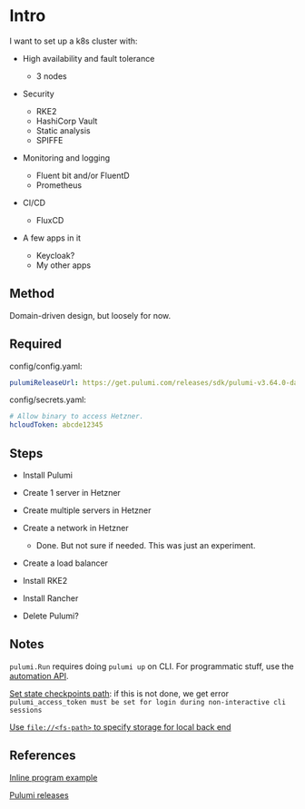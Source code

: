 # Intro

I want to set up a k8s cluster with:

- High availability and fault tolerance
  - 3 nodes

- Security
  - RKE2
  - HashiCorp Vault
  - Static analysis
  - SPIFFE

- Monitoring and logging
  - Fluent bit and/or FluentD
  - Prometheus

- CI/CD
  - FluxCD

- A few apps in it
  - Keycloak?
  - My other apps


## Method

Domain-driven design, but loosely for now.


## Required

config/config.yaml:
```yaml
pulumiReleaseUrl: https://get.pulumi.com/releases/sdk/pulumi-v3.64.0-darwin-x64.tar.gz
```

config/secrets.yaml:
```yaml
# Allow binary to access Hetzner.
hcloudToken: abcde12345
```


## Steps

- Install Pulumi

- Create 1 server in Hetzner

- Create multiple servers in Hetzner

- Create a network in Hetzner
  - Done. But not sure if needed. This was just an experiment.

- Create a load balancer

- Install RKE2

- Install Rancher

- Delete Pulumi?


## Notes

`pulumi.Run` requires doing `pulumi up` on CLI. For programmatic stuff, use the [automation API](https://www.pulumi.com/docs/guides/automation-api/).

[Set state checkpoints path](https://www.pulumi.com/docs/reference/cli/pulumi_login/): if this is not done, we get error `pulumi_access_token must be set for login during non-interactive cli sessions`

[Use `file://<fs-path>` to specify storage for local back end](https://www.pulumi.com/docs/intro/concepts/state/#using-a-self-managed-backend)

## References

[Inline program example](https://github.com/pulumi/automation-api-examples/blob/main/go/inline_program/main.go)

[Pulumi releases](https://www.pulumi.com/docs/get-started/install/versions/)